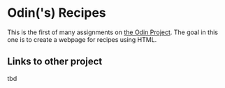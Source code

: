 # Odin('s) Recipes

This is the first of many assignments on [the Odin Project](https://www.theodinproject.com/). The goal in this one is to create a webpage for recipes using HTML.


## Links to other project

tbd